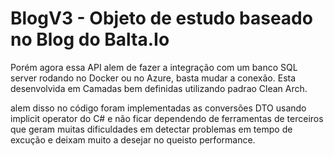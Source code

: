 # BlogV3 - Objeto de estudo baseado no Blog do Balta.Io

Porém agora essa API alem de fazer a integração com um banco SQL server rodando no Docker ou no Azure, basta mudar a conexão. Esta desenvolvida em Camadas bem definidas utilizando padrao Clean Arch.

alem disso no código foram implementadas as conversões DTO usando implicit operator do C# e não ficar dependendo de ferramentas de terceiros que geram muitas dificuldades em detectar problemas em tempo
de excução e deixam muito a desejar no queisto performance.
